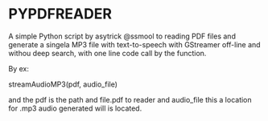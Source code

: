 # PYPDFREADER
A simple Python script by asytrick @ssmool to reading PDF files and generate a singela MP3 file with text-to-speech with GStreamer off-line and withou deep search, with one line code call by the function.

By ex:

streamAudioMP3(pdf, audio_file)

and the pdf is the path and file.pdf to reader and audio_file this a location for .mp3 audio generated will is located.
